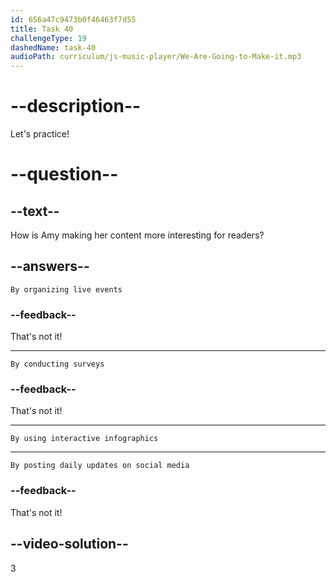 ```yaml
---
id: 656a47c9473b0f46463f7d55
title: Task 40
challengeType: 19
dashedName: task-40
audioPath: curriculum/js-music-player/We-Are-Going-to-Make-it.mp3
---
```


<!--
AUDIO REFERENCE: 
Amy: Yes, I am. I'm experimenting with video interviews and interactive infographics to make the content more engaging for our readers.
-->

# --description--

Let's practice!

# --question--

## --text--

How is Amy making her content more interesting for readers?

## --answers--

`By organizing live events`

### --feedback--

That's not it!

---

`By conducting surveys`

### --feedback--

That's not it!

---

`By using interactive infographics`

---

`By posting daily updates on social media`

### --feedback--

That's not it!

## --video-solution--

3
